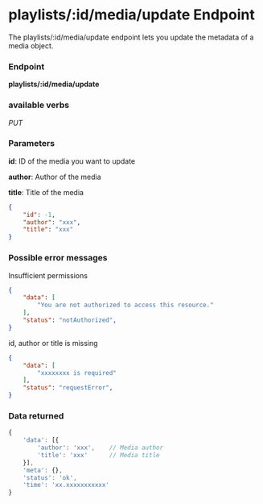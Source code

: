 # playlists/:id/media/update Endpoint

The playlists/:id/media/update endpoint lets you update the metadata of a media object.

### Endpoint

**playlists/:id/media/update**

### available verbs

_PUT_

### Parameters

**id**: ID of the media you want to update

**author**: Author of the media

**title**: Title of the media

```json
{
    "id": -1,
    "author": "xxx",
    "title": "xxx"
}
```

### Possible error messages

Insufficient permissions
```json
{
    "data": [
        "You are not authorized to access this resource."
    ],
    "status": "notAuthorized",
}
```

id, author or title is missing
```json
{
    "data": [
        "xxxxxxxx is required"
    ],
    "status": "requestError",
}
```

### Data returned

```js
{
    'data': [{
        'author': 'xxx',    // Media author
        'title': 'xxx'      // Media title
    }],
    'meta': {},
    'status': 'ok',
    'time': 'xx.xxxxxxxxxxx'
}
```